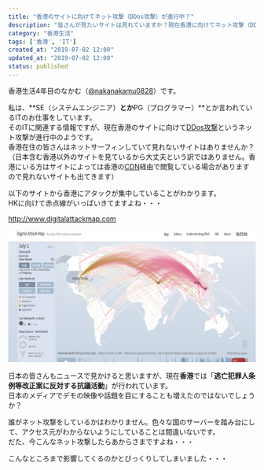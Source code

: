 ```yaml
---
title: "香港のサイトに向けてネット攻撃（DDos攻撃）が進行中？"
description: "皆さんが見たいサイトは見れていますか？現在香港に向けてネット攻撃（DDos攻撃）が進行中です。"
category: "香港生活"
tags: ['香港', 'IT']
created_at: "2019-07-02 12:00"
updated_at: "2019-07-02 12:00"
status: published
---
```


香港生活4年目のなかむ（[@nakanakamu0828](https://twitter.com/nakanakamu0828)）です。  

私は、**SE（システムエンジニア）**とか**PG（プログラマー）**とか言われているITのお仕事をしています。  
そのITに関連する情報ですが、現在香港のサイトに向けて[DDos攻撃](https://boxil.jp/mag/a2503/)というネット攻撃が進行中のようです。  
香港在住の皆さんはネットサーフィンしていて見れないサイトはありませんか？  
（日本含む香港以外のサイトを見ているから大丈夫という訳ではありません。香港にいる方はサイトによっては香港の[CDN](https://www.idcf.jp/words/cdn.html)経由で閲覧している場合がありますので見れないサイトも出てきます）

以下のサイトから香港にアタックが集中していることがわかります。  
HKに向けて赤点線がいっぱいきてますよね・・・  

http://www.digitalattackmap.com

![香港 - DDos攻撃](../../../../../images/uploads/2019/07/02/ddos/picture-1.png)


日本の皆さんもニュースで見かけると思いますが、現在**香港**では「**逃亡犯罪人条例等改正案に反対する抗議活動**」が行われています。  
日本のメディアでデモの映像や話題を目にすることも増えたのではないでしょうか？

誰がネット攻撃をしているかはわかりません。色々な国のサーバーを踏み台にして、アクセス元がわからないようにしていることは間違いないです。  
だた、今こんなネット攻撃したらあからさまですよね・・・

こんなところまで影響してくるのかとびっくりしてしまいました・・・

